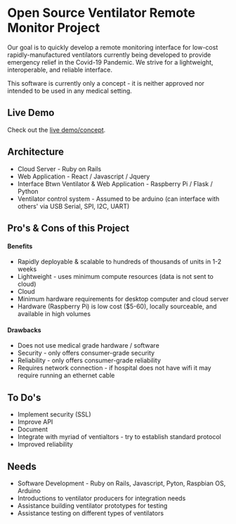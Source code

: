 # Open Source Ventilator Remote Monitor Project

Our goal is to quickly develop a remote monitoring interface for low-cost rapidly-manufactured ventilators currently being developed to provide emergency relief in the Covid-19 Pandemic.  We strive for a lightweight, interoperable, and reliable interface.

This software is currently only a concept - it is neither approved nor intended to be used in any medical setting.

## Live Demo
Check out the [live demo/concept](http://www.ventilatormonitor.com).

## Architecture
- Cloud Server - Ruby on Rails
- Web Application - React / Javascript / Jquery
- Interface Btwn Ventilator & Web Application - Raspberry Pi / Flask / Python
- Ventilator control system - Assumed to be arduino (can interface with others' via USB Serial, SPI, I2C, UART)

## Pro's & Cons of this Project
#### Benefits
- Rapidly deployable & scalable to hundreds of thousands of units in 1-2 weeks
- Lightweight - uses minimum compute resources (data is not sent to cloud)
- Cloud 
- Minimum hardware requirements for desktop computer and cloud server
- Hardware (Raspberry Pi) is low cost ($5-60), locally sourceable, and available in high volumes

#### Drawbacks
- Does not use medical grade hardware / software
- Security - only offers consumer-grade security
- Reliability - only offers consumer-grade reliability
- Requires network connection - if hospital does not have wifi it may require running an ethernet cable

## To Do's
- Implement security (SSL)
- Improve API
- Document
- Integrate with myriad of ventialtors - try to establish standard protocol
- Improved reliability

## Needs
- Software Development - Ruby on Rails, Javascript, Pyton, Raspbian OS, Arduino
- Introductions to ventilator producers for integration needs
- Assistance building ventilator prototypes for testing
- Assistance testing on different types of ventilators



